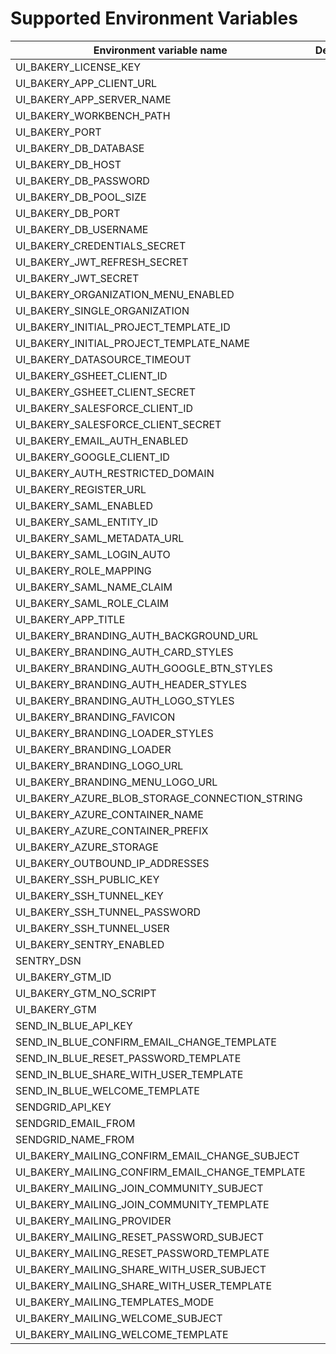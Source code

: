 # Supported Environment Variables
| Environment variable name | Description                    |
| ------------------------- | ------------------------------ |
|UI_BAKERY_LICENSE_KEY||
|UI_BAKERY_APP_CLIENT_URL||
|UI_BAKERY_APP_SERVER_NAME||
|UI_BAKERY_WORKBENCH_PATH||
|UI_BAKERY_PORT||
|UI_BAKERY_DB_DATABASE||
|UI_BAKERY_DB_HOST||
|UI_BAKERY_DB_PASSWORD||
|UI_BAKERY_DB_POOL_SIZE||
|UI_BAKERY_DB_PORT||
|UI_BAKERY_DB_USERNAME||
|UI_BAKERY_CREDENTIALS_SECRET||
|UI_BAKERY_JWT_REFRESH_SECRET||
|UI_BAKERY_JWT_SECRET||
|UI_BAKERY_ORGANIZATION_MENU_ENABLED||
|UI_BAKERY_SINGLE_ORGANIZATION||
|UI_BAKERY_INITIAL_PROJECT_TEMPLATE_ID||
|UI_BAKERY_INITIAL_PROJECT_TEMPLATE_NAME||
|UI_BAKERY_DATASOURCE_TIMEOUT||
|UI_BAKERY_GSHEET_CLIENT_ID||
|UI_BAKERY_GSHEET_CLIENT_SECRET||
|UI_BAKERY_SALESFORCE_CLIENT_ID||
|UI_BAKERY_SALESFORCE_CLIENT_SECRET||
|UI_BAKERY_EMAIL_AUTH_ENABLED||
|UI_BAKERY_GOOGLE_CLIENT_ID||
|UI_BAKERY_AUTH_RESTRICTED_DOMAIN||
|UI_BAKERY_REGISTER_URL||
|UI_BAKERY_SAML_ENABLED||
|UI_BAKERY_SAML_ENTITY_ID||
|UI_BAKERY_SAML_METADATA_URL||
|UI_BAKERY_SAML_LOGIN_AUTO||
|UI_BAKERY_ROLE_MAPPING||
|UI_BAKERY_SAML_NAME_CLAIM||
|UI_BAKERY_SAML_ROLE_CLAIM||
|UI_BAKERY_APP_TITLE||
|UI_BAKERY_BRANDING_AUTH_BACKGROUND_URL||
|UI_BAKERY_BRANDING_AUTH_CARD_STYLES||
|UI_BAKERY_BRANDING_AUTH_GOOGLE_BTN_STYLES||
|UI_BAKERY_BRANDING_AUTH_HEADER_STYLES||
|UI_BAKERY_BRANDING_AUTH_LOGO_STYLES||
|UI_BAKERY_BRANDING_FAVICON||
|UI_BAKERY_BRANDING_LOADER_STYLES||
|UI_BAKERY_BRANDING_LOADER||
|UI_BAKERY_BRANDING_LOGO_URL||
|UI_BAKERY_BRANDING_MENU_LOGO_URL||
|UI_BAKERY_AZURE_BLOB_STORAGE_CONNECTION_STRING||
|UI_BAKERY_AZURE_CONTAINER_NAME||
|UI_BAKERY_AZURE_CONTAINER_PREFIX||
|UI_BAKERY_AZURE_STORAGE||
|UI_BAKERY_OUTBOUND_IP_ADDRESSES||
|UI_BAKERY_SSH_PUBLIC_KEY||
|UI_BAKERY_SSH_TUNNEL_KEY||
|UI_BAKERY_SSH_TUNNEL_PASSWORD||
|UI_BAKERY_SSH_TUNNEL_USER||
|UI_BAKERY_SENTRY_ENABLED||
|SENTRY_DSN||
|UI_BAKERY_GTM_ID||
|UI_BAKERY_GTM_NO_SCRIPT||
|UI_BAKERY_GTM||
|SEND_IN_BLUE_API_KEY||
|SEND_IN_BLUE_CONFIRM_EMAIL_CHANGE_TEMPLATE||
|SEND_IN_BLUE_RESET_PASSWORD_TEMPLATE||
|SEND_IN_BLUE_SHARE_WITH_USER_TEMPLATE||
|SEND_IN_BLUE_WELCOME_TEMPLATE||
|SENDGRID_API_KEY||
|SENDGRID_EMAIL_FROM||
|SENDGRID_NAME_FROM||
|UI_BAKERY_MAILING_CONFIRM_EMAIL_CHANGE_SUBJECT||
|UI_BAKERY_MAILING_CONFIRM_EMAIL_CHANGE_TEMPLATE||
|UI_BAKERY_MAILING_JOIN_COMMUNITY_SUBJECT||
|UI_BAKERY_MAILING_JOIN_COMMUNITY_TEMPLATE||
|UI_BAKERY_MAILING_PROVIDER||
|UI_BAKERY_MAILING_RESET_PASSWORD_SUBJECT||
|UI_BAKERY_MAILING_RESET_PASSWORD_TEMPLATE||
|UI_BAKERY_MAILING_SHARE_WITH_USER_SUBJECT||
|UI_BAKERY_MAILING_SHARE_WITH_USER_TEMPLATE||
|UI_BAKERY_MAILING_TEMPLATES_MODE||
|UI_BAKERY_MAILING_WELCOME_SUBJECT||
|UI_BAKERY_MAILING_WELCOME_TEMPLATE||
